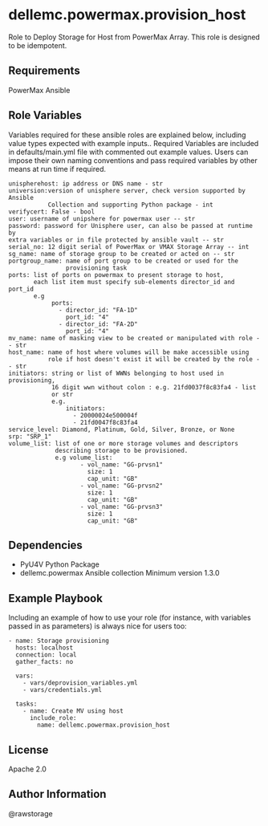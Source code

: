 dellemc.powermax.provision_host
=========

Role to Deploy Storage for Host from PowerMax Array.  This role is designed 
to be idempotent.  

Requirements
------------

PowerMax Ansible 

Role Variables
--------------
Variables required for these ansible roles are explained below, including value types expected with example inputs.. Required Variables are included in defaults/main.yml 
file with commented out example values.  Users can impose their own naming 
conventions and pass required variables by other means at run time if 
required.   

    unispherehost: ip address or DNS name - str
    universion:version of unisphere server, check version supported by Ansible 
               Collection and supporting Python package - int
    verifycert: False - bool
    user: username of unipshere for powermax user -- str 
    password: password for Unisphere user, can also be passed at runtime by 
    extra variables or in file protected by ansible vault -- str
    serial_no: 12 digit serial of PowerMax or VMAX Storage Array -- int
    sg_name: name of storage group to be created or acted on -- str
    portgroup_name: name of port group to be created or used for the 
                    provisioning task
    ports: list of ports on powermax to present storage to host, 
           each list item must specify sub-elements director_id and port_id
           e.g
                ports:
                  - director_id: "FA-1D"
                    port_id: "4"
                  - director_id: "FA-2D"
                    port_id: "4"
    mv_name: name of masking view to be created or manipulated with role -- str
    host_name: name of host where volumes will be make accessible using 
               role if host doesn't exist it will be created by the role -- str
    initiators: string or list of WWNs belonging to host used in provisioning,
                16 digit wwn without colon : e.g. 21fd0037f8c83fa4 - list 
                or str
                e.g.
                    initiators:
                      - 20000024e500004f
                      - 21fd0047f8c83fa4
    service_level: Diamond, Platinum, Gold, Silver, Bronze, or None
    srp: "SRP_1"
    volume_list: list of one or more storage volumes and descriptors 
                 describing storage to be provisioned.  
                 e.g volume_list:
                        - vol_name: "GG-prvsn1"
                          size: 1
                          cap_unit: "GB"
                        - vol_name: "GG-prvsn2"
                          size: 1
                          cap_unit: "GB"
                        - vol_name: "GG-prvsn3"
                          size: 1
                          cap_unit: "GB"
Dependencies
------------
- PyU4V Python Package
- dellemc.powermax Ansible collection Minimum version 1.3.0

Example Playbook
----------------

Including an example of how to use your role (for instance, with variables passed in as parameters) is always nice for users too:

    - name: Storage provisioning
      hosts: localhost
      connection: local
      gather_facts: no

      vars:
        - vars/deprovision_variables.yml
        - vars/credentials.yml

      tasks:
        - name: Create MV using host
          include_role:
            name: dellemc.powermax.provision_host

License
-------

Apache 2.0

Author Information
------------------
@rawstorage

